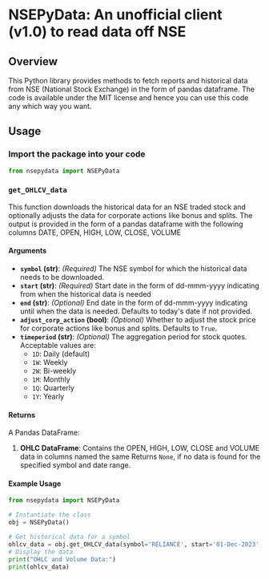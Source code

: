 # NSEPyData: An unofficial client (v1.0) to read data off NSE

## Overview

This Python library provides methods to fetch reports and historical data from NSE (National Stock Exchange) in the form of pandas dataframe. The code is available under the MIT license and hence you can use this code any which way you want.

## Usage

### Import the package into your code

```python
from nsepydata import NSEPyData
```

### `get_OHLCV_data`

This function downloads the historical data for an NSE traded stock and optionally adjusts the data for corporate actions like bonus and splits. The output is provided in the form of a pandas dataframe with the following columns DATE, OPEN, HIGH, LOW, CLOSE, VOLUME

#### Arguments

- **`symbol` (str)**: _(Required)_ The NSE symbol for which the historical data needs to be downloaded.
- **`start` (str)**: _(Required)_ Start date in the form of dd-mmm-yyyy indicating from when the historical data is needed
- **`end` (str)**: _(Optional)_ End date in the form of dd-mmm-yyyy indicating until when the data is needed. Defaults to today's date if not provided.
- **`adjust_corp_action` (bool)**: _(Optional)_ Whether to adjust the stock price for corporate actions like bonus and splits. Defaults to `True`.
- **`timeperiod` (str)**: _(Optional)_ The aggregation period for stock quotes. Acceptable values are:
  - `1D`: Daily (default)
  - `1W`: Weekly
  - `2W`: Bi-weekly
  - `1M`: Monthly
  - `1Q`: Quarterly
  - `1Y`: Yearly

#### Returns

A Pandas DataFrame:

1. **OHLC DataFrame**: Contains the OPEN, HIGH, LOW, CLOSE and VOLUME data in columns named the same
   Returns `None`, if no data is found for the specified symbol and date range.

#### Example Usage

```python
from nsepydata import NSEPyData

# Instantiate the class
obj = NSEPyData()

# Get historical data for a symbol
ohlcv_data = obj.get_OHLCV_data(symbol='RELIANCE', start='01-Dec-2023', end='31-Dec-2024', adjust_corp_action=True, timeperiod='1D')
# Display the data
print("OHLC and Volume Data:")
print(ohlcv_data)
```
